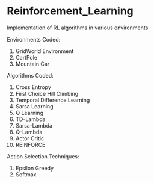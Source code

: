 # Reinforcement_Learning
Implementation of RL algorithms in various environments

Environments Coded:

1. GridWorld Environment
2. CartPole
3. Mountain Car

Algorithms Coded:

1. Cross Entropy
2. First Choice Hill Climbing
3. Temporal Difference Learning
4. Sarsa Learning
5. Q Learning
6. TD-Lambda
7. Sarsa-Lambda
8. Q-Lambda
9. Actor Critic
10. REINFORCE

Action Selection Techniques:
1. Epsilon Greedy
2. Softmax
